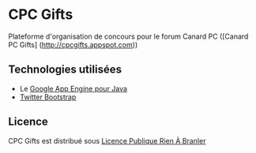CPC Gifts
========

Plateforme d'organisation de concours pour le forum Canard PC ([Canard PC Gifts] (http://cpcgifts.appspot.com))

Technologies utilisées
-----

* Le [Google App Engine pour Java](https://developers.google.com/appengine/docs/java/overview?hl=fr)
* [Twitter Bootstrap](http://twitter.github.io/bootstrap/)


## Licence

CPC Gifts est distribué sous [Licence Publique Rien À Branler](http://www.wtfpl.net/)
